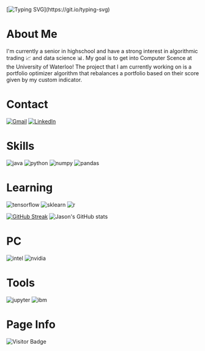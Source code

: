[![Typing SVG](https://readme-typing-svg.demolab.com?font=Robot&size=40&duration=2000&pause=1300&center=false&vCenter=false&width=500&height=80&lines=Welcome+to+my+Github!;Take+a+look+around!)](https://git.io/typing-svg)

# About Me
I'm currently a senior in highschool and have a strong interest in algorithmic trading :chart_with_upwards_trend: and data science :bar_chart:. My goal is to get into Computer Scence at the University of Waterloo! The project that I am currently working on is a portfolio optimizer algorithm that rebalances a portfolio based on their score given by my custom indicator. 

# Contact
[![Gmail](https://img.shields.io/badge/Gmail-D14836?style=for-the-badge&logo=gmail&logoColor=white)](mailto:jasontang0226@gmail.com)
[![LinkedIn](https://img.shields.io/badge/LinkedIn-0077B5?style=for-the-badge&logo=linkedin&logoColor=white)](https://www.linkedin.com/in/jason-tang-on21/)

# Skills
![java](https://img.shields.io/badge/Java-ED8B00?style=for-the-badge&logo=java&logoColor=white)
![python](https://img.shields.io/badge/Python-3776AB?style=for-the-badge&logo=python&logoColor=ffdd54)
![numpy](https://img.shields.io/badge/Numpy-013243?style=for-the-badge&logo=numpy&logoColor=0A9EDC)
![pandas](https://img.shields.io/badge/Pandas-150458?style=for-the-badge&logo=pandas&logoColor=white)


# Learning
![tensorflow](https://img.shields.io/badge/TensorFlow-FF6F00?style=for-the-badge&logo=tensorflow&logoColor=white)
![sklearn](https://img.shields.io/badge/SciKit_Learn-2a7ac9?style=for-the-badge&logo=scikitlearn&logoColor=orange)
![r](https://img.shields.io/badge/R-3776AB?style=for-the-badge&logo=r&logoColor=white)

[![GitHub Streak](http://github-readme-streak-stats.herokuapp.com?user=jtang25&theme=github-dark-blue&show_icons=true&hide_border=true&border_radius=0)](https://git.io/streak-stats)
![Jason's GitHub stats](https://github-readme-stats.vercel.app/api?username=jtang25&show_icons=true&theme=transparent&hide_border=true)

# PC
![intel](https://img.shields.io/badge/Intel-Core_i9_13900KF-0071c5?style=for-the-badge&logo=intel&logoColor=0071c5)
![nvidia](https://img.shields.io/badge/NVIDIA-RTX_4080-76B900?style=for-the-badge&logo=nvidia&logoColor=green)

# Tools
![jupyter](https://img.shields.io/badge/Jupyter-F37626?style=for-the-badge&logo=jupyter&logoColor=white)
![ibm](https://img.shields.io/badge/IBM-052FAD?style=for-the-badge&logo=ibm&logoColor=white)


# Page Info
![Visitor Badge](https://visitor-badge-reloaded.herokuapp.com/badge?page_id=jtang25&style=for-the-badge&logo=github&logoColor=white&color=5AC69D&labelColor=white)
